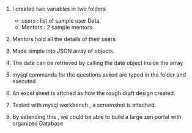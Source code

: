 1. I created two variables in two folders
    - users : list of sample user Data
    - Mentors : 2 sample mentors 

2. Mentors hold all the details of their users 
3. Made simple into JSON array of objects.
4. The date can be retrieved by calling the date object inside the array
5. mysql commands for the questions asked are typed in the folder and executed
6. An excel sheet is attched as how the rough draft design created.
7. Tested with mysql workbench , a screenshot is attached.  
8. By extending this , we could be able to build a large zen portal with organized Database